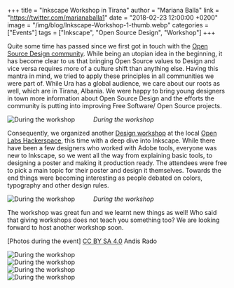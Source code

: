 +++
title = "Inkscape Workshop in Tirana"
author = "Mariana Balla"
link = "https://twitter.com/marianaballa1"
date = "2018-02-23 12:00:00 +0200"
image = "/img/blog/Inkscape-Workshop-1-thumb.webp"
categories = ["Events"]
tags = ["Inkscape", "Open Source Design", "Workshop"]
+++

<p>Quite some time has passed since we first got in touch with the <a href="http://opensourcedesign.net/" target="_blank">Open Source Design community</a>. While being an utopian idea in the beginning, it has become clear to us that bringing Open Source values to Design and vice versa requires more of a culture shift than anything else. Having this mantra in mind, we tried to apply these principles in all communities we were part of. While Ura has a global audience, we care about our roots as well, which are in Tirana, Albania. We were happy to bring young designers in town more information about Open Source Design and the efforts the community is putting into improving Free Software/ Open Source projects.</p>

<div class="large-10 large-centered centered-text columns">
<img src="/img/blog/Inkscape-Workshop-1.webp" alt="During the workshop"><br />
<i>During the workshop</i>
</div>
<div class="two spacing"></div>

<p>Consequently, we organized another <a href="https://discourse.opensourcedesign.net/t/tirana-albania/573/1" target="_blank">Design workshop</a> at the local <a href="https://openlabs.cc/en/" target="_blank">Open Labs Hackerspace</a>, this time with a deep dive into Inkscape. While there have been a few designers who worked with Adobe tools, everyone was new to Inkscape, so we went all the way from explaining basic tools, to designing a poster and making it production ready. The attendees were free to pick a main topic for their poster and design it themselves. Towards the end things were becoming interesting as people debated on colors, typography and other design rules.</p>

<div class="large-10 large-centered centered-text columns">
<img src="/img/blog/Inkscape-Workshop-2.webp" alt="During the workshop"><br />
<i>During the workshop</i>
</div>
<div class="two spacing"></div>

<p>The workshop was great fun and we learnt new things as well! Who said that giving workshops does not teach you something too? We are looking forward to host another workshop soon.</p>

<p>[Photos during the event] <a href="https://creativecommons.org/licenses/by-sa/4.0/" target="_blank">CC BY SA 4.0</a> Andis Rado</p>

<div class="large-10 large-centered centered-text columns">
<img src="/img/blog/Inkscape-Workshop-3.webp" alt="During the workshop"><br />
</div>
<div class="two spacing"></div>

<div class="large-10 large-centered centered-text columns">
<img src="/img/blog/Inkscape-Workshop-4.webp" alt="During the workshop"><br />
</div>
<div class="two spacing"></div>

<div class="large-10 large-centered centered-text columns">
<img src="/img/blog/Inkscape-Workshop-5.webp" alt="During the workshop"><br />
</div>
<div class="two spacing"></div>

<div class="large-10 large-centered centered-text columns">
<img src="/img/blog/Inkscape-Workshop-6.webp" alt="During the workshop"><br />
</div>
<div class="two spacing"></div>
